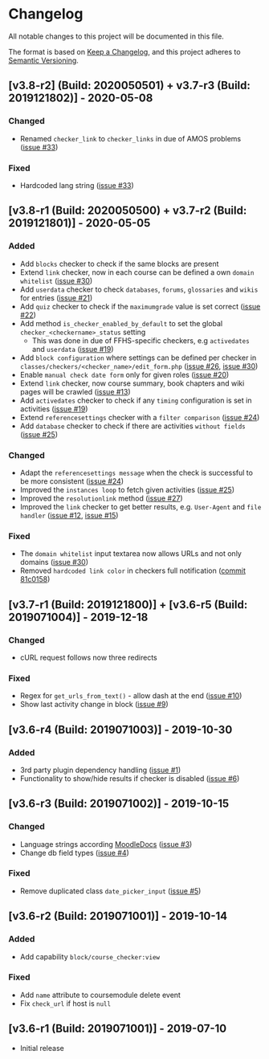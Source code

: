 # Changelog
All notable changes to this project will be documented in this file.

The format is based on [Keep a Changelog](https://keepachangelog.com/en/1.0.0/),
and this project adheres to [Semantic Versioning](https://semver.org/spec/v2.0.0.html).

## [v3.8-r2] (Build: 2020050501) + v3.7-r3 (Build: 2019121802)] - 2020-05-08
### Changed
- Renamed `checker_link` to `checker_links` in due of AMOS problems ([issue #33](https://github.com/ffhs/moodle-block_course_checker/issues/33))

### Fixed
- Hardcoded lang string ([issue #33](https://github.com/ffhs/moodle-block_course_checker/issues/33))

## [v3.8-r1 (Build: 2020050500) + v3.7-r2 (Build: 2019121801)] - 2020-05-05
### Added
- Add `blocks` checker to check if the same blocks are present
- Extend `link` checker, now in each course can be defined a own `domain whitelist` ([issue #30](https://github.com/ffhs/moodle-block_course_checker/issues/30))
- Add `userdata` checker to check `databases`, `forums`, `glossaries` and `wikis` for entries ([issue #21](https://github.com/ffhs/moodle-block_course_checker/issues/21))
- Add `quiz` checker to check if the `maximumgrade` value is set correct ([issue #22](https://github.com/ffhs/moodle-block_course_checker/issues/22))
- Add method `is_checker_enabled_by_default` to set the global `checker_<checkername>_status` setting
  - This was done in due of FFHS-specific checkers, e.g `activedates` and `userdata` ([issue #19](https://github.com/ffhs/moodle-block_course_checker/issues/19))
- Add `block configuration` where settings can be defined per checker in `classes/checkers/<checker_name>/edit_form.php` ([issue #26](https://github.com/ffhs/moodle-block_course_checker/issues/26), [issue #30](https://github.com/ffhs/moodle-block_course_checker/issues/30))
- Enable `manual check date form` only for given roles ([issue #20](https://github.com/ffhs/moodle-block_course_checker/issues/20))
- Extend `link` checker, now course summary, book chapters and wiki pages will be crawled ([issue #13](https://github.com/ffhs/moodle-block_course_checker/issues/13))
- Add `activedates` checker to check if any `timing` configuration is set in activities ([issue #19](https://github.com/ffhs/moodle-block_course_checker/issues/19))
- Extend `referencesettings` checker with a `filter comparison` ([issue #24](https://github.com/ffhs/moodle-block_course_checker/issues/24))
- Add `database` checker to check if there are activities `without fields` ([issue #25](https://github.com/ffhs/moodle-block_course_checker/issues/25))

### Changed
- Adapt the `referencesettings message` when the check is successful to be more consistent ([issue #24](https://github.com/ffhs/moodle-block_course_checker/issues/24))
- Improved the `instances loop` to fetch given activities ([issue #25](https://github.com/ffhs/moodle-block_course_checker/issues/25))
- Improved the `resolutionlink` method ([issue #27](https://github.com/ffhs/moodle-block_course_checker/issues/25))
- Improved the `link` checker to get better results, e.g. `User-Agent` and `file handler` ([issue #12](https://github.com/ffhs/moodle-block_course_checker/issues/12), [issue #15](https://github.com/ffhs/moodle-block_course_checker/issues/15))

### Fixed
- The `domain whitelist` input textarea now allows URLs and not only domains ([issue #30](https://github.com/ffhs/moodle-block_course_checker/issues/30))
- Removed `hardcoded link color` in checkers full notification ([commit 81c0158](https://github.com/ffhs/moodle-block_course_checker/commit/81c015835972f8616406d2417d5b1aaa7aa759a3)) 

## [v3.7-r1 (Build: 2019121800)] + [v3.6-r5 (Build: 2019071004)] - 2019-12-18
### Changed
- cURL request follows now three redirects

### Fixed
- Regex for `get_urls_from_text()` - allow dash at the end ([issue #10](https://github.com/ffhs/moodle-block_course_checker/issues/10))
- Show last activity change in block ([issue #9](https://github.com/ffhs/moodle-block_course_checker/issues/9))

## [v3.6-r4 (Build: 2019071003)] - 2019-10-30
### Added
- 3rd party plugin dependency handling ([issue #1](https://github.com/ffhs/moodle-block_course_checker/issues/1))
- Functionality to show/hide results if checker is disabled ([issue #6](https://github.com/ffhs/moodle-block_course_checker/issues/6))

## [v3.6-r3 (Build: 2019071002)] - 2019-10-15
### Changed
- Language strings according [MoodleDocs](https://docs.moodle.org/dev/Plugin_contribution_checklist#Strings) ([issue #3](https://github.com/ffhs/moodle-block_course_checker/issues/3))
- Change db field types ([issue #4](https://github.com/ffhs/moodle-block_course_checker/issues/4))

### Fixed
- Remove duplicated class `date_picker_input` ([issue #5](https://github.com/ffhs/moodle-block_course_checker/issues/5))

## [v3.6-r2 (Build: 2019071001)] - 2019-10-14
### Added
- Add capability `block/course_checker:view`

### Fixed
- Add `name` attribute to coursemodule delete event
- Fix `check_url` if host is `null`

## [v3.6-r1 (Build: 2019071001)] - 2019-07-10
- Initial release
